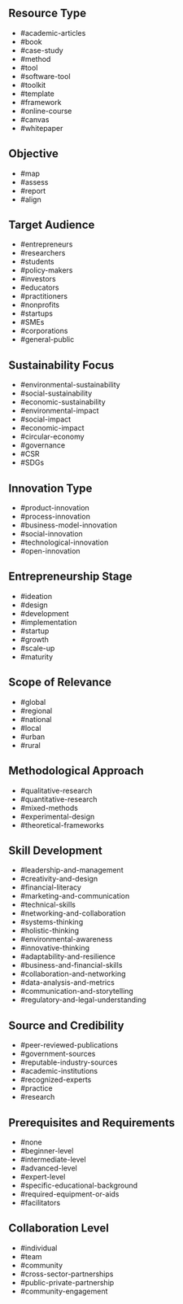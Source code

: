 ## Resource Type
- #academic-articles
- #book
- #case-study
- #method
- #tool
- #software-tool
- #toolkit
- #template
- #framework
- #online-course
- #canvas
- #whitepaper

## Objective
- #map
- #assess
- #report
- #align

## Target Audience
- #entrepreneurs
- #researchers
- #students
- #policy-makers
- #investors
- #educators
- #practitioners
- #nonprofits
- #startups
- #SMEs
- #corporations
- #general-public

## Sustainability Focus
- #environmental-sustainability
- #social-sustainability
- #economic-sustainability
- #environmental-impact
- #social-impact
- #economic-impact
- #circular-economy
- #governance
- #CSR
- #SDGs

## Innovation Type
- #product-innovation
- #process-innovation
- #business-model-innovation
- #social-innovation
- #technological-innovation
- #open-innovation

## Entrepreneurship Stage
- #ideation
- #design
- #development
- #implementation
- #startup
- #growth
- #scale-up
- #maturity

## Scope of Relevance
- #global
- #regional
- #national
- #local
- #urban
- #rural

## Methodological Approach
- #qualitative-research
- #quantitative-research
- #mixed-methods
- #experimental-design
- #theoretical-frameworks

## Skill Development
- #leadership-and-management
- #creativity-and-design
- #financial-literacy
- #marketing-and-communication
- #technical-skills
- #networking-and-collaboration
- #systems-thinking
- #holistic-thinking
- #environmental-awareness
- #innovative-thinking
- #adaptability-and-resilience
- #business-and-financial-skills
- #collaboration-and-networking
- #data-analysis-and-metrics
- #communication-and-storytelling
- #regulatory-and-legal-understanding

## Source and Credibility
- #peer-reviewed-publications
- #government-sources
- #reputable-industry-sources
- #academic-institutions
- #recognized-experts
- #practice
- #research

## Prerequisites and Requirements
- #none
- #beginner-level
- #intermediate-level
- #advanced-level
- #expert-level
- #specific-educational-background
- #required-equipment-or-aids
- #facilitators

## Collaboration Level
- #individual
- #team
- #community
- #cross-sector-partnerships
- #public-private-partnership
- #community-engagement
